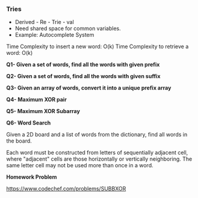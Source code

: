 ### Tries


- Derived - Re - Trie - val
- Need shared space for common variables. 
- Example: Autocomplete System

Time Complexity to insert a new word: O(k)
Time Complexity to retrieve a word: O(k)


**Q1- Given a set of words, find all the words with given prefix**

**Q2- Given a set of words, find all the words with given suffix**

**Q3- Given an array of words, convert it into a unique prefix array**

**Q4- Maximum XOR pair**

**Q5- Maximum XOR Subarray**

**Q6- Word Search**

Given a 2D board and a list of words from the dictionary, find all words in the board.

Each word must be constructed from letters of sequentially adjacent cell, where "adjacent" cells are those horizontally or vertically neighboring. The same letter cell may not be used more than once in a word.

 **Homework Problem**
 
 https://www.codechef.com/problems/SUBBXOR
